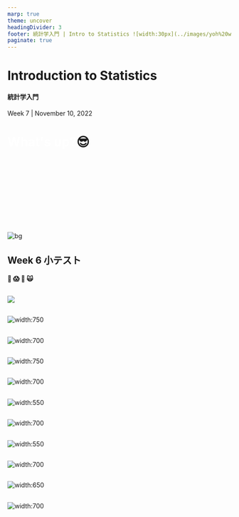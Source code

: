```yaml
---
marp: true
theme: uncover
headingDivider: 3
footer: 統計学入門 | Intro to Statistics ![width:30px](../images/yoh%20with%20globe.png)
paginate: true
---
```



# Introduction to Statistics
#### 統計学入門

Week 7 | November 10, 2022


# <span style="color:white">What's up?</span>😎
<br>
<br>
<br>
<br>
<br>
<br>
<br>
<br>
<br>

![bg](../images/gakuensai.jpeg)

## Week 6 小テスト
#### 😬 😱 🫦 🙀

##
![](../images/w7/w6%20quiz%20results.png)


##
![width:750](../images/w7/w6%20quiz%201a.png)
##
![width:700](../images/w7/w6%20quiz%201.png)

##
![width:750](../images/w7/w6%20quiz%202a.png)
##
![width:700](../images/w7/w6%20quiz%202.png)

##
![width:550](../images/w7/w6%20quiz%203a.png)
##
![width:700](../images/w7/w6%20quiz%203.png)

##
![width:550](../images/w7/w6%20quiz%204a.png)
##
![width:700](../images/w7/w6%20quiz%204.png)

##
![width:650](../images/w7/w6%20quiz%205a.png)
##
![width:700](../images/w7/w6%20quiz%205.png)


